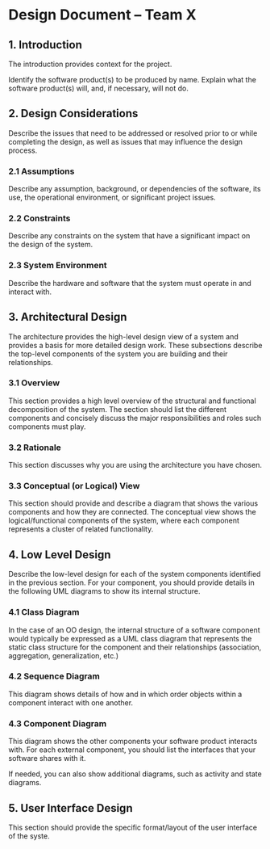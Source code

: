 # Design Document – Team X

## 1. Introduction
The introduction provides context for the project.

Identify the software product(s) to be produced by name.
Explain what the software product(s) will, and, if necessary, will not do.

## 2. Design Considerations
Describe the issues that need to be addressed or resolved prior to or while completing the design, as well as issues that may influence the design process.

### 2.1 Assumptions
Describe any assumption, background, or dependencies of the software, its use, the operational environment, or significant project issues.

### 2.2 Constraints
Describe any constraints on the system that have a significant impact on the design of the system.

### 2.3 System Environment
Describe the hardware and software that the system must operate in and interact with.

## 3. Architectural Design
The architecture provides the high-level design view of a system and provides a basis for more detailed design work. These subsections describe the top-level components of the system you are building and their relationships.

### 3.1 Overview
This section provides a high level overview of the structural and functional decomposition of the system. The section should list the different components and concisely discuss the major responsibilities and roles such components must play.

### 3.2 Rationale
This section discusses why you are using the architecture you have chosen.

### 3.3 Conceptual (or Logical) View
This section should provide and describe a diagram that shows the various components and how they are connected. The conceptual view shows the logical/functional components of the system, where each component represents a cluster of related functionality.

## 4. Low Level Design
Describe the low-level design for each of the system components identified in the previous section. For your component, you should provide details in the following UML diagrams to show its internal structure.

### 4.1 Class Diagram
In the case of an OO design, the internal structure of a software component would typically be expressed as a UML class diagram that represents the static class structure for the component and their relationships (association, aggregation, generalization, etc.)

### 4.2 Sequence Diagram
This diagram shows details of how and in which order objects within a component interact with one another.

### 4.3 Component Diagram
This diagram shows the other components your software product interacts with. For each external component, you should list the interfaces that your software shares with it.

If needed, you can also show additional diagrams, such as activity and state diagrams.

## 5. User Interface Design
This section should provide the specific format/layout of the user interface of the syste.